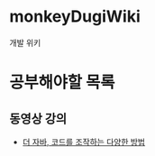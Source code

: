 # monkeyDugiWiki
개발 위키

# 공부해야할 목록
## 동영상 강의
- [더 자바, 코드를 조작하는 다양한 방법](https://www.inflearn.com/course/the-java-code-manipulation)
